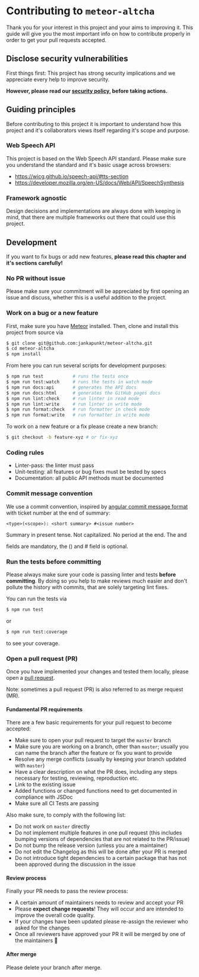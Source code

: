 # Contributing to `meteor-altcha`

Thank you for your interest in this project and your aims to improving it.
This guide will give you the most important info on how to contribute properly
in order to get your pull requests accepted.

## Disclose security vulnerabilities

First things first:
This project has strong security implications and we appreciate every help to
improve security.

**However, please read our [security policy](./SECURITY.md), before taking
actions.**



## Guiding principles

Before contributing to this project it is important to understand how this
project and it's collaborators views itself regarding it's scope and purpose.

### Web Speech API

This project is based on the Web Speech API standard. Please make sure you
understand the standard and it's basic usage across browsers:

- https://wicg.github.io/speech-api/#tts-section
- https://developer.mozilla.org/en-US/docs/Web/API/SpeechSynthesis

### Framework agnostic

Design decisions and implementations are always done with keeping in mind, that
there are multiple frameworks out there that could use this project.


## Development

If you want to fix bugs or add new features, **please read this chapter and it's
sections carefully!**

### No PR without issue

Please make sure your commitment will be appreciated by first opening an issue
and discuss, whether this is a useful addition to the project.

### Work on a bug or a new feature

First, make sure you have [Meteor](https://meteor.com) installed.
Then, clone and install this project from source via

```bash
$ git clone git@github.com:jankapunkt/meteor-altcha.git
$ cd meteor-altcha
$ npm install
```

From here you can run several scripts for development purposes:

```bash
$ npm run test           # runs the tests once
$ npm run test:watch     # runs the tests in watch mode
$ npm run docs:api       # generates the API docs
$ npm run docs:html      # generates the GitHub pages docs
$ npm run lint:check     # run linter in read mode
$ npm run lint:write     # run linter in write mode
$ npm run format:check   # run formatter in check mode
$ npm run format:write   # run formatter in write mode
```

To work on a new feature or a fix please create a new branch:

```bash
$ git checkout -b feature-xyz # or fix-xyz
```

### Coding rules

- Linter-pass: the linter must pass
- Unit-testing: all features or bug fixes must be tested by specs
- Documentation: all public API methods must be documented

### Commit message convention

We use a commit convention, inspired by [angular commit message format](https://github.com/angular/angular/blob/master/CONTRIBUTING.md#-commit-message-format)
with ticket number at the end of summary:

```
<type>(<scope>): <short summary> #<issue number>
```
Summary in present tense. Not capitalized. No period at the end.
The <type> and <summary> fields are mandatory, the (<scope>) and #<number> field is optional.

### Run the tests before committing

Please always make sure your code is passing linter and tests **before
committing**. By doing so you help to make reviews much easier and don't pollute
the history with commits, that are solely targeting lint fixes.

You can run the tests via

```bash
$ npm run test
```

or

```bash
$ npm run test:coverage
```

to see your coverage.

### Open a pull request (PR)

Once you have implemented your changes and tested them locally, please open
a [pull request](https://docs.github.com/en/github/collaborating-with-pull-requests/proposing-changes-to-your-work-with-pull-requests/creating-a-pull-request).

Note: sometimes a pull request (PR) is also referred to as merge request (MR).

#### Fundamental PR requirements

There are a few basic requirements for your pull request to become accepted:

- Make sure to open your pull request to target the `master` branch
- Make sure you are working on a branch, other than `master`; usually you
  can name the branch after the feature or fix you want to provide
- Resolve any merge conflicts (usually by keeping your branch updated with
  `master`)
- Have a clear description on what the PR does, including any steps necessary
  for testing, reviewing, reproduction etc.
- Link to the existing issue
- Added functions or changed functions need to get documented in compliance with
  JSDoc
- Make sure all CI Tests are passing

Also make sure, to comply with the following list:

- Do not work on `master` directly
- Do not implement multiple features in one pull request (this includes bumping
  versions of dependencies that are not related to the PR/issue)
- Do not bump the release version (unless you are a maintainer)
- Do not edit the Changelog as this will be done after your PR is merged
- Do not introduce tight dependencies to a certain package that has not been
  approved during the discussion in the issue

#### Review process

Finally your PR needs to pass the review process:

- A certain amount of maintainers needs to review and accept your PR
- Please **expect change requests**! They will occur and are intended to improve
  the overall code quality.
- If your changes have been updated please re-assign the reviewer who asked for
  the changes
- Once all reviewers have approved your PR it will be merged by one of the
  maintainers :tada:

#### After merge

Please delete your branch after merge.
